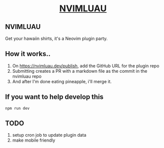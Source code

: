 <p align="center">
  <a href="https://nvimluau.dev">
    <h1 align="center">NVIMLUAU</h1>
  </a>
</p>

## NVIMLUAU

Get your hawaiin shirts, it's a Neovim plugin party.

## How it works..

1. On https://nvimluau.dev/publish, add the GitHub URL for the plugin repo
2. Submitting creates a PR with a markdown file as the commit in the nvimluau repo
3. And after I'm done eating pineapple, i'll merge it.

## If you want to help develop this

`npm run dev`

## TODO

1. setup cron job to update plugin data
2. make mobile friendly
